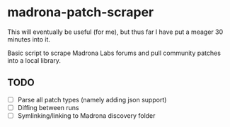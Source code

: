 # madrona-patch-scraper

This will eventually be useful (for me), but thus far I have put a meager 30 minutes into it.

Basic script to scrape Madrona Labs forums and pull community patches into a local library.

## TODO 
- [ ] Parse all patch types (namely adding json support)
- [ ] Diffing between runs
- [ ] Symlinking/linking to Madrona discovery folder 
